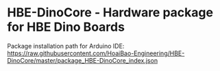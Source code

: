 # HBE-DinoCore - Hardware package for HBE Dino Boards
Package installation path for Arduino IDE:
https://raw.githubusercontent.com/HoaiBao-Engineering/HBE-DinoCore/master/package_HBE-DinoCore_index.json
